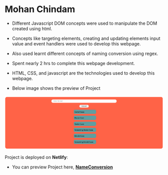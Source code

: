 # Mohan Chindam

- Different Javascript DOM concepts were used to manipulate the DOM created using html.
- Concepts like targeting elements, creating and updating elements input value and event handlers were used to develop this webpage.
- Also used learnt different concepts of naming conversion using regex.
- Spent nearly 2 hrs to complete this webpage development.
- HTML, CSS, and javascript are the technologies used to develop this webpage.

- Below image shows the preview of Project

![NameConversion Preview](./nameConversion1.png)

Project is deployed on **Netlify**:
- You can preview Project here, [**NameConversion**]()






